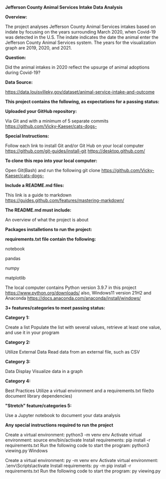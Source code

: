 **Jefferson County Animal Services Intake Data Analysis**

**Overview:**

The project analyses Jefferson County Animal Services intakes based on indate by focusing on the years surrounding March 2020, when Covid-19 was detected in the U.S. The indate indicates the date the animal enter the Jefferson County Animal Services system. The years for the visualization graph are 2019, 2020, and 2021. 

**Question:**

Did the animal intakes in 2020 reflect the upsurge of animal adoptions during Covid-19?

**Data Source:**

https://data.louisvilleky.gov/dataset/animal-service-intake-and-outcome


**This project contains the following, as expectations for a passing status:**

**Uploaded your GitHub repository:**

Via Git and with a minimum of 5 separate commits
https://github.com/Vicky-Kaeser/cats-dogs-
   
   **Special Instructions:**
   
Follow each link to install Git and/or Git Hub on your local computer
https://github.com/git-guides/install-git
https://desktop.github.com/

**To clone this repo into your local computer:**

Open Git(Bash) and run the following
git clone https://github.com/Vicky-Kaeser/cats-dogs- 

**Include a README.md files:** 

This link is a guide to markdown
https://guides.github.com/features/mastering-markdown/

**The README.md must include:**

An overview of what the project is about

**Packages installetions to run the project:**

**requirements.txt file contain the following:**

notebook

pandas

numpy

matplotlib

The local computer contains
Python version 3.9.7 in this project
https://www.python.org/downloads/
also, Windows11 version 21H2 
and Anaconda
https://docs.anaconda.com/anaconda/install/windows/

**3+ features/categories to meet passing status:**

**Category 1:** 

Create a list
Populate the list with several values, retrieve at least one value, and use it in your program

**Category 2:** 

Utilize External Data
Read data from an external file, such as CSV

**Category 3:** 

Data Display
Visualize data in a graph 

**Category 4:** 

Best Practices
Utilize a virtual environment and a requirements.txt file(to document library dependencies)

**"Stretch" feature/categories 5:**

Use a Jupyter notebook to document your data analysis


**Any special instructions required to run the project**



Create a virtual environment: python3 -m venv env
Activate virtual environment: source env/bin/activate
Install requirements: pip install -r requirements.txt
Run the following code to start the program: python3 viewing.py
Windows

Create a virtual environment: py -m venv env
Activate virtual environment: .\env\Scripts\activate
Install requirements: py -m pip install -r requirements.txt
Run the following code to start the program: py viewing.py

